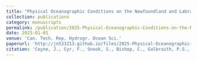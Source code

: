 ```yaml
---
title: "Physical Oceanographic Conditions on the Newfoundland and Labrador Shelf during 2024"
collection: publications
category: manuscripts
permalink: /publication/2025-Physical-Oceanographic-Conditions-on-the-Newfoundland-and-Labrador-Shelf-during-2024
date: 2025-01-01
venue: 'Can. Tech. Rep. Hydrogr. Ocean Sci.'
paperurl: 'http://jn533213.github.io/files/2025-Physical-Oceanographic-Conditions-on-the-Newfoundland-and-Labrador-Shelf-during-2024.pdf'
citation: 'Coyne, J., Cyr, F., Snook, S., Bishop, C., Galbraith, P.S., Shaw, J.-L., Chen, N., and Han, G. 2025. Physical Oceanographic Conditions on the Newfoundland and Labrador Shelf during 2024. Can. Tech. Rep. Hydrogr. Ocean Sci. 401: iv + 61 p. https://doi.org/10.60825/1d14-x857'
---
```

